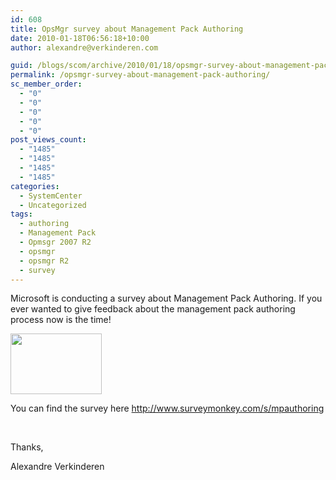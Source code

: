 ```yaml
---
id: 608
title: OpsMgr survey about Management Pack Authoring
date: 2010-01-18T06:56:18+10:00
author: alexandre@verkinderen.com

guid: /blogs/scom/archive/2010/01/18/opsmgr-survey-about-management-pack-authoring.aspx
permalink: /opsmgr-survey-about-management-pack-authoring/
sc_member_order:
  - "0"
  - "0"
  - "0"
  - "0"
  - "0"
post_views_count:
  - "1485"
  - "1485"
  - "1485"
  - "1485"
categories:
  - SystemCenter
  - Uncategorized
tags:
  - authoring
  - Management Pack
  - Opmsgr 2007 R2
  - opsmgr
  - opsmgr R2
  - survey
---
```

Microsoft is conducting a survey about Management Pack Authoring. If you ever wanted to give feedback about the management pack authoring process now is the time!

<img src="http://massartlibrary.files.wordpress.com/2009/04/comms_center_survey.jpg" width="146" height="97" /> 

You can find the survey here <http://www.surveymonkey.com/s/mpauthoring>

&#160;

Thanks,

Alexandre Verkinderen
